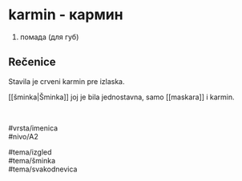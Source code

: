 # karmin - кармин

1. помада (для губ)

## Rečenice

Stavila je crveni karmin pre izlaska.

[[šminka|Šminka]] joj je bila jednostavna, samo [[maskara]] i karmin.

<br>

#vrsta/imenica  
#nivo/A2  

#tema/izgled  
#tema/šminka  
#tema/svakodnevica  
